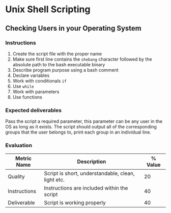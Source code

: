 # Unix Shell Scripting

## Checking Users in your Operating System

### Instructions

1. Create the script file with the proper name
2. Make sure first line contains the ``shebang`` character followed by the absolute path to the bash executable binary
3. Describe program purpose using a bash comment
4. Declare variables
5. Work with conditionals ``if``
6. Use ``while``
7. Work with parameters
8. Use functions

### Expected deliverables

Pass the script a required parameter, this parameter can be any user in the OS as long as it exists.
The script should output all of the corresponding groups that the user belongs to, print each group in an individual line.

### Evaluation

| Metric Name  | Description                                        | % Value  |
| ------------ | -------------------------------------------------  | -------- |
| Quality      | Script is short, understandable, clean, light etc. | 20       |
| Instructions | Instructions are included within the script        | 40       |
| Deliverable  | Script is working properly                         | 40       |
